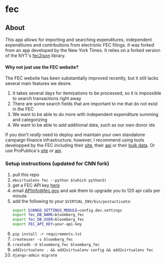 # fec

## About
This app allows for importing and searching expenditures, independent expenditures and contributions from electronic FEC filings. It was forked from an app developed by the New York Times. It relies on a forked version of the NYT's [fec2json](https://github.com/capitolmuckrakr/fec2json) library.

#### Why not just use the FEC website? 
The FEC website has been substantially improved recently, but it still lacks several main features we desire.
1. It takes several days for itemizations to be processed, so it is impossible to search transactions right away
1. There are some search fields that are important to me that do not exist in the FEC
1. We want to be able to do more with independent expenditure summing and categorizing
1. We want to be able to add additional data, such as our own donor ids

If you don't *really* need to deploy and maintain your own standalone campaign finance infrastructure, however, I recommend using tools developped by the FEC including their [site](https://www.fec.gov/data/?search=), their [api](https://api.open.fec.gov/developers/) or their [bulk data](https://classic.fec.gov/finance/disclosure/ftp_download.shtml). Or use ProPublica's [site](https://projects.propublica.org/itemizer/) or [api](https://www.propublica.org/datastore/api/campaign-finance-api).

### Setup instructions (updated for CNN fork)
1. pull this repo
1. `mkvirtualenv fec --python $(which python3)`
1. get a FEC API key [here](https://api.data.gov/signup/)
1. email APIinfo@fec.gov and ask them to upgrade you to 120 api calls per minute
1. add the following to your `$VIRTUAL_ENV/bin/postactivate`:
    ```bash
    export DJANGO_SETTINGS_MODULE=config.dev.settings
    export fec_DB_NAME=bloomberg_fec
    export fec_DB_USER=bloomberg_fec
    export FEC_API_KEY=your-api-key
    ```
1. `pip install -r requirements.txt`
1. `createuser -s bloomberg_fec `
1. `createdb -U bloomberg_fec bloomberg_fec`
1. `add2virtualenv . && add2virtualenv config && add2virtualenv fec`
1. `django-admin migrate`

